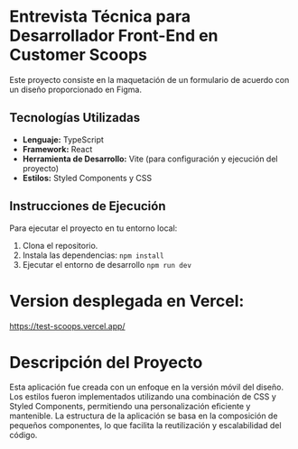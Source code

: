 # Entrevista Técnica para Desarrollador Front-End en Customer Scoops

Este proyecto consiste en la maquetación de un formulario de acuerdo con un diseño proporcionado en Figma.

## Tecnologías Utilizadas

- **Lenguaje:** TypeScript
- **Framework:** React
- **Herramienta de Desarrollo:** Vite (para configuración y ejecución del proyecto)
- **Estilos:** Styled Components y CSS

## Instrucciones de Ejecución

Para ejecutar el proyecto en tu entorno local:

1. Clona el repositorio.
2. Instala las dependencias:
   ```npm install```
3. Ejecutar el entorno de desarrollo
```npm run dev```


# Version desplegada en Vercel: 
https://test-scoops.vercel.app/

# Descripción del Proyecto
Esta aplicación fue creada con un enfoque en la versión móvil del diseño. Los estilos fueron implementados utilizando una combinación de CSS y Styled Components, permitiendo una personalización eficiente y mantenible. La estructura de la aplicación se basa en la composición de pequeños componentes, lo que facilita la reutilización y escalabilidad del código.

